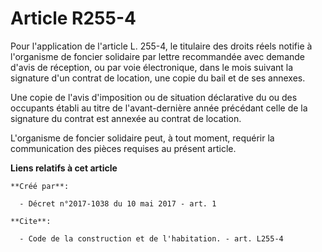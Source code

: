# Article R255-4

Pour l'application de l'article L. 255-4, le titulaire des droits réels notifie à l'organisme de foncier solidaire par lettre
recommandée avec demande d'avis de réception, ou par voie électronique, dans le mois suivant la signature d'un contrat de
location, une copie du bail et de ses annexes. 

Une copie de l'avis d'imposition ou de situation déclarative du ou des occupants établi au titre de l'avant-dernière année
précédant celle de la signature du contrat est annexée au contrat de location. 

L'organisme de foncier solidaire peut, à tout moment, requérir la communication des pièces requises au présent article.

**Liens relatifs à cet article**

	**Créé par**:

	  - Décret n°2017-1038 du 10 mai 2017 - art. 1

	**Cite**:

	  - Code de la construction et de l'habitation. - art. L255-4
